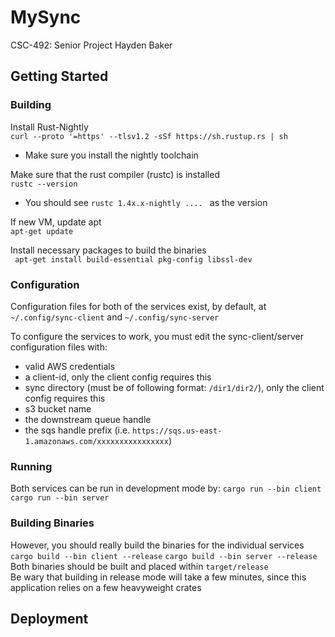 # MySync

CSC-492: Senior Project
Hayden Baker

## Getting Started

### Building
Install Rust-Nightly  
``` curl --proto '=https' --tlsv1.2 -sSf https://sh.rustup.rs | sh ```  
- Make sure you install the nightly toolchain

Make sure that the rust compiler (rustc) is installed  
``` rustc --version ```  
- You should see ```rustc 1.4x.x-nightly .... ``` as the version


If new VM, update apt  
``` apt-get update ```


Install necessary packages to build the binaries  
``` apt-get install build-essential pkg-config libssl-dev```  


### Configuration
Configuration files for both of the services exist, by default, at ```~/.config/sync-client``` and ```~/.config/sync-server```

To configure the services to work, you must edit the sync-client/server configuration files with:
- valid AWS credentials
- a client-id, only the client config requires this
- sync directory (must be of following format: ```/dir1/dir2/```), only the client config requires this
- s3 bucket name
- the downstream queue handle
- the sqs handle prefix (i.e. ```https://sqs.us-east-1.amazonaws.com/xxxxxxxxxxxxxxxx```)


### Running
Both services can be run in development mode by:
```cargo run --bin client```
```cargo run --bin server```

### Building Binaries
However, you should really build the binaries for the individual services
```cargo build --bin client --release```
```cargo build --bin server --release```  
Both binaries should be built and placed within ```target/release```  
Be wary that building in release mode will take a few minutes, since this application relies on a few heavyweight crates

## Deployment
